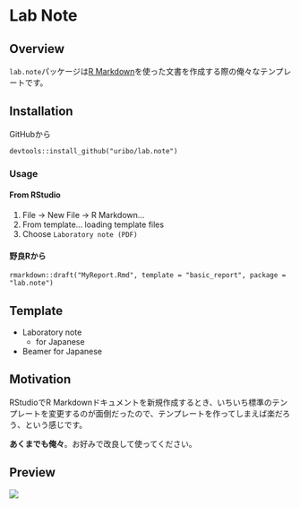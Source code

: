 # Lab Note

## Overview

`lab.note`パッケージは[R Markdown](http://rmarkdown.rstudio.com/)を使った文書を作成する際の俺々なテンプレートです。

## Installation

GitHubから

```{r}
devtools::install_github("uribo/lab.note")
```

### Usage

#### From RStudio

1. File -> New File -> R Markdown...
2. From template... loading template files
3. Choose `Laboratory note (PDF)`

#### 野良Rから

```{r}
rmarkdown::draft("MyReport.Rmd", template = "basic_report", package = "lab.note")
```

## Template

* Laboratory note
    * for Japanese
* Beamer for Japanese

## Motivation

RStudioでR Markdownドキュメントを新規作成するとき、いちいち標準のテンプレートを変更するのが面倒だったので、テンプレートを作ってしまえば楽だろう、という感じです。

**あくまでも俺々**。お好みで改良して使ってください。

## Preview

![](https://github.com/uribo/lab.note/raw/master/inst/assets/img/preview.png)